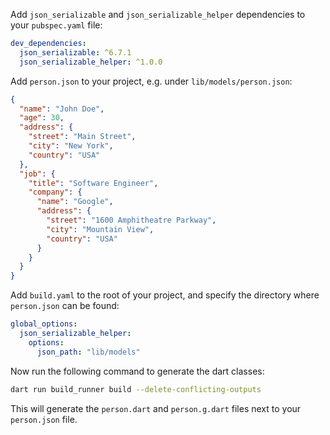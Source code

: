 Add `json_serializable` and `json_serializable_helper` dependencies to your `pubspec.yaml` file:

```yaml
dev_dependencies:
  json_serializable: ^6.7.1
  json_serializable_helper: ^1.0.0
```

Add `person.json` to your project, e.g. under `lib/models/person.json`:

```json
{
  "name": "John Doe",
  "age": 30,
  "address": {
    "street": "Main Street",
    "city": "New York",
    "country": "USA"
  },
  "job": {
    "title": "Software Engineer",
    "company": {
      "name": "Google",
      "address": {
        "street": "1600 Amphitheatre Parkway",
        "city": "Mountain View",
        "country": "USA"
      }
    }
  }
}
```

Add `build.yaml` to the root of your project, and specify the directory where `person.json` can be
found:

```yaml
global_options:
  json_serializable_helper:
    options:
      json_path: "lib/models"
```

Now run the following command to generate the dart classes:

```bash
dart run build_runner build --delete-conflicting-outputs
```

This will generate the `person.dart` and `person.g.dart` files next to your `person.json` file.
